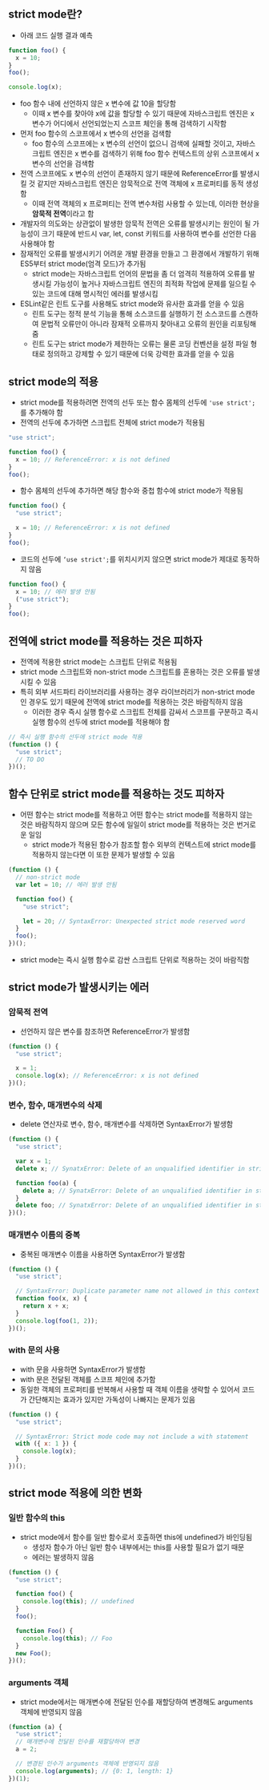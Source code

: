 ## strict mode란?

- 아래 코드 실행 결과 예측

```jsx
function foo() {
  x = 10;
}
foo();

console.log(x);
```

- foo 함수 내에 선언하지 않은 x 변수에 값 10을 할당함
  - 이때 x 변수를 찾아야 x에 값을 할당할 수 있기 때문에 자바스크립트 엔진은 x 변수가 어디에서 선언되었는지 스코프 체인을 통해 검색하기 시작함
- 먼저 foo 함수의 스코프에서 x 변수의 선언을 검색함
  - foo 함수의 스코프에는 x 변수의 선언이 없으니 검색에 실패할 것이고, 자바스크립트 엔진은 x 변수를 검색하기 위해 foo 함수 컨텍스트의 상위 스코프에서 x 변수의 선언을 검색함
- 전역 스코프에도 x 변수의 선언이 존재하지 않기 때문에 ReferenceError를 발생시킬 것 같지만 자바스크립트 엔진은 암묵적으로 전역 객체에 x 프로퍼티를 동적 생성함
  - 이때 전역 객체의 x 프로퍼티는 전역 변수처럼 사용할 수 있는데, 이러한 현상을 **암묵적 전역**이라고 함
- 개발자의 의도와는 상관없이 발생한 암묵적 전역은 오류를 발생시키는 원인이 될 가능성이 크기 때문에 반드시 var, let, const 키워드를 사용하여 변수를 선언한 다음 사용해야 함
- 잠재적인 오류를 발생시키기 어려운 개발 환경을 만들고 그 환경에서 개발하기 위해 ES5부터 strict mode(엄격 모드)가 추가됨
  - strict mode는 자바스크립트 언어의 문법을 좀 더 엄격히 적용하여 오류를 발생시킬 가능성이 높거나 자바스크립트 엔진의 최적화 작업에 문제를 일으킬 수 있는 코드에 대해 명시적인 에러를 발생시킴
- ESLint같은 린트 도구를 사용해도 strict mode와 유사한 효과를 얻을 수 있음
  - 린트 도구는 정적 분석 기능을 통해 소스코드를 실행하기 전 소스코드를 스캔하여 문법적 오류만이 아니라 잠재적 오류까지 찾아내고 오류의 원인을 리포팅해줌
  - 린트 도구는 strict mode가 제한하는 오류는 물론 코딩 컨벤션을 설정 파일 형태로 정의하고 강제할 수 있기 때문에 더욱 강력한 효과를 얻을 수 있음

## strict mode의 적용

- strict mode를 적용하려면 전역의 선두 또는 함수 몸체의 선두에 `'use strict';`를 추가해야 함
- 전역의 선두에 추가하면 스크립트 전체에 strict mode가 적용됨

```jsx
"use strict";

function foo() {
  x = 10; // ReferenceError: x is not defined
}
foo();
```

- 함수 몸체의 선두에 추가하면 해당 함수와 중첩 함수에 strict mode가 적용됨

```jsx
function foo() {
  "use strict";

  x = 10; // ReferenceError: x is not defined
}
foo();
```

- 코드의 선두에 `‘use strict';`를 위치시키지 않으면 strict mode가 제대로 동작하지 않음

```jsx
function foo() {
  x = 10; // 에러 발생 안됨
  ("use strict");
}
foo();
```

## 전역에 strict mode를 적용하는 것은 피하자

- 전역에 적용한 strict mode는 스크립트 단위로 적용됨
- strict mode 스크립트와 non-strict mode 스크립트를 혼용하는 것은 오류를 발생시킬 수 있음
- 특히 외부 서드파티 라이브러리를 사용하는 경우 라이브러리가 non-strict mode인 경우도 있기 때문에 전역에 strict mode를 적용하는 것은 바람직하지 않음
  - 이러한 경우 즉시 실행 함수로 스크립트 전체를 감싸서 스코프를 구분하고 즉시 실행 함수의 선두에 strict mode를 적용해야 함

```jsx
// 즉시 실행 함수의 선두에 strict mode 적용
(function () {
  "use strict";
  // TO DO
})();
```

## 함수 단위로 strict mode를 적용하는 것도 피하자

- 어떤 함수는 strict mode를 적용하고 어떤 함수는 strict mode를 적용하지 않는 것은 바람직하지 않으며 모든 함수에 일일이 strict mode를 적용하는 것은 번거로운 일임
  - strict mode가 적용된 함수가 참조할 함수 외부의 컨텍스트에 strict mode를 적용하지 않는다면 이 또한 문제가 발생할 수 있음

```jsx
(function () {
  // non-strict mode
  var let = 10; // 에러 발생 안됨

  function foo() {
    "use strict";

    let = 20; // SyntaxError: Unexpected strict mode reserved word
  }
  foo();
})();
```

- strict mode는 즉시 실행 함수로 감싼 스크립트 단위로 적용하는 것이 바람직함

## strict mode가 발생시키는 에러

### 암묵적 전역

- 선언하지 않은 변수를 참조하면 ReferenceError가 발생함

```jsx
(function () {
  "use strict";

  x = 1;
  console.log(x); // ReferenceError: x is not defined
})();
```

### 변수, 함수, 매개변수의 삭제

- delete 연산자로 변수, 함수, 매개변수를 삭제하면 SyntaxError가 발생함

```jsx
(function () {
  "use strict";

  var x = 1;
  delete x; // SynatxError: Delete of an unqualified identifier in strict mode.

  function foo(a) {
    delete a; // SynatxError: Delete of an unqualified identifier in strict mode.
  }
  delete foo; // SynatxError: Delete of an unqualified identifier in strict mode.
})();
```

### 매개변수 이름의 중복

- 중복된 매개변수 이름을 사용하면 SyntaxError가 발생함

```jsx
(function () {
  "use strict";

  // SyntaxError: Duplicate parameter name not allowed in this context
  function foo(x, x) {
    return x + x;
  }
  console.log(foo(1, 2));
})();
```

### with 문의 사용

- with 문을 사용하면 SyntaxError가 발생함
- with 문은 전달된 객체를 스코프 체인에 추가함
- 동일한 객체의 프로퍼티를 반복해서 사용할 때 객체 이름을 생략할 수 있어서 코드가 간단해지는 효과가 있지만 가독성이 나빠지는 문제가 있음

```jsx
(function () {
  "use strict";

  // SyntaxError: Strict mode code may not include a with statement
  with ({ x: 1 }) {
    console.log(x);
  }
})();
```

## strict mode 적용에 의한 변화

### 일반 함수의 this

- strict mode에서 함수를 일반 함수로서 호출하면 this에 undefined가 바인딩됨
  - 생성자 함수가 아닌 일반 함수 내부에서는 this를 사용할 필요가 없기 때문
  - 에러는 발생하지 않음

```jsx
(function () {
  "use strict";

  function foo() {
    console.log(this); // undefined
  }
  foo();

  function Foo() {
    console.log(this); // Foo
  }
  new Foo();
})();
```

### arguments 객체

- strict mode에서는 매개변수에 전달된 인수를 재할당하여 변경해도 arguments 객체에 반영되지 않음

```jsx
(function (a) {
  "use strict";
  // 매개변수에 전달된 인수를 재할당하여 변경
  a = 2;

  // 변경된 인수가 arguments 객체에 반영되지 않음
  console.log(arguments); // {0: 1, length: 1}
})(1);
```
